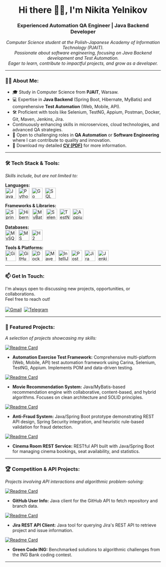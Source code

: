 <h1 align="center">Hi there 🐱‍🐉, I'm Nikita Yelnikov</h1>
<h3 align="center">Experienced Automation QA Engineer | Java Backend Developer</h3>

<p align="center">
  <em>
    Computer Science student at the Polish-Japanese Academy of Information Technology (PJAIT). <br/>
    Passionate about software engineering, focusing on Java Backend development and Test Automation. <br/>
    Eager to learn, contribute to impactful projects, and grow as a developer.
  </em>
</p>


---

### 🐱‍🚀 About Me:

* 🎓 Study in Computer Science from **PJAIT**, Warsaw.
* 💻 Expertise in **Java Backend** (Spring Boot, Hibernate, MyBatis) and comprehensive **Test Automation** (Web, Mobile, API).
* 🛠️ Proficient with tools like Selenium, TestNG, Appium, Postman, Docker, Git, Maven, Jenkins, Jira.
* Continuously enhancing skills in microservices, cloud technologies, and advanced QA strategies.
* 🚀 Open to challenging roles in **QA Automation** or **Software Engineering** where I can contribute to quality and innovation.
* 📄 Download my detailed **[CV (PDF)](./Nikita-Yelnikov-CV.pdf)** for more information.

---

### 🛠️ Tech Stack & Tools:

*Skills include, but are not limited to:*

<p align="left">
  <strong>Languages:</strong> <br/>
  <a href="https://www.java.com" target="_blank" rel="noreferrer"> <img src="https://cdn.jsdelivr.net/gh/devicons/devicon/icons/java/java-original-wordmark.svg" alt="Java" height="35" style="vertical-align:middle;"/></a>&nbsp;
  <a href="https://www.python.org" target="_blank" rel="noreferrer"> <img src="https://cdn.jsdelivr.net/gh/devicons/devicon/icons/python/python-original-wordmark.svg" alt="Python" height="35" style="vertical-align:middle;"/></a>&nbsp;
  <a href="https://go.dev/" target="_blank" rel="noreferrer"> <img src="https://cdn.jsdelivr.net/gh/devicons/devicon/icons/go/go-original-wordmark.svg" alt="Go" height="35" style="vertical-align:middle;"/></a>&nbsp;
  <a href="https://developer.mozilla.org/en-US/docs/Web/SQL" target="_blank" rel="noreferrer"> <img src="https://cdn.jsdelivr.net/gh/devicons/devicon/icons/azuresqldatabase/azuresqldatabase-original.svg" alt="SQL" height="35" style="vertical-align:middle;"/></a>&nbsp; </p>

<p align="left">
  <strong>Frameworks & Libraries:</strong> <br/>
  <a href="https://spring.io/" target="_blank" rel="noreferrer"> <img src="https://cdn.jsdelivr.net/gh/devicons/devicon/icons/spring/spring-original-wordmark.svg" alt="Spring" height="35" style="vertical-align:middle;"/></a>&nbsp;
  <a href="https://hibernate.org/" target="_blank" rel="noreferrer"> <img src="https://cdn.jsdelivr.net/gh/devicons/devicon/icons/hibernate/hibernate-original-wordmark.svg" alt="Hibernate" height="35" style="vertical-align:middle;"/></a>&nbsp;
  <a href="https://mybatis.org/mybatis-3/" target="_blank" rel="noreferrer"> <img src="https://seeklogo.com/images/M/mybatis-logo-924ECW11L7-seeklogo.com.png" alt="MyBatis" height="35" style="vertical-align:middle; background-color:white; padding: 2px; border-radius: 3px;"/></a>&nbsp;
  <a href="https://www.selenium.dev" target="_blank" rel="noreferrer"> <img src="https://cdn.jsdelivr.net/gh/devicons/devicon/icons/selenium/selenium-original.svg" alt="Selenium" height="35" style="vertical-align:middle;"/></a>&nbsp;
  <a href="https://testng.org" target="_blank" rel="noreferrer"> <img src="https://logowik.com/content/uploads/images/testng5879.logowik.com.webp" alt="TestNG" height="35" style="vertical-align:middle;"/></a>&nbsp;
  <a href="http://appium.io/" target="_blank" rel="noreferrer"> <img src="https://raw.githubusercontent.com/appium/appium.io/master/docs/images/appium_logo.png" alt="Appium" height="35" style="vertical-align:middle;"/></a>&nbsp;
</p>

<p align="left">
  <strong>Databases:</strong> <br/>
  <a href="https://www.mysql.com/" target="_blank" rel="noreferrer"> <img src="https://cdn.jsdelivr.net/gh/devicons/devicon/icons/mysql/mysql-original-wordmark.svg" alt="MySQL" height="35" style="vertical-align:middle;"/></a>&nbsp;
  <a href="https://www.microsoft.com/sql-server" target="_blank" rel="noreferrer"> <img src="https://cdn.jsdelivr.net/gh/devicons/devicon/icons/microsoftsqlserver/microsoftsqlserver-plain-wordmark.svg" alt="MS SQL Server" height="35" style="vertical-align:middle;"/></a>&nbsp;
  <a href="https://www.h2database.com" target="_blank" rel="noreferrer"> <img src="https://www.h2database.com/html/images/h2-logo-2.png" alt="H2 Database" height="35" style="vertical-align:middle;"/></a>&nbsp;
</p>

<p align="left">
  <strong>Tools & Platforms:</strong> <br/>
  <a href="https://git-scm.com/" target="_blank" rel="noreferrer"> <img src="https://cdn.jsdelivr.net/gh/devicons/devicon/icons/git/git-original-wordmark.svg" alt="Git" height="35" style="vertical-align:middle;"/></a>&nbsp;
  <a href="https://github.com/" target="_blank" rel="noreferrer"> <img src="https://cdn.jsdelivr.net/gh/devicons/devicon/icons/github/github-original-wordmark.svg" alt="GitHub" height="35" style="vertical-align:middle;"/></a>&nbsp;
  <a href="https://www.docker.com/" target="_blank" rel="noreferrer"> <img src="https://cdn.jsdelivr.net/gh/devicons/devicon/icons/docker/docker-original-wordmark.svg" alt="Docker" height="35" style="vertical-align:middle;"/></a>&nbsp;
  <a href="https://maven.apache.org/" target="_blank" rel="noreferrer"> <img src="https://cdn.jsdelivr.net/gh/devicons/devicon/icons/maven/maven-original-wordmark.svg" alt="Maven" height="35" style="vertical-align:middle;"/></a>&nbsp;
  <a href="https://www.jetbrains.com/idea/" target="_blank" rel="noreferrer"> <img src="https://cdn.jsdelivr.net/gh/devicons/devicon/icons/intellij/intellij-original.svg" alt="IntelliJ IDEA" height="35" style="vertical-align:middle;"/></a>&nbsp;
  <a href="https://postman.com" target="_blank" rel="noreferrer"> <img src="https://cdn.jsdelivr.net/gh/devicons/devicon/icons/postman/postman-original.svg" alt="Postman" height="35" style="vertical-align:middle;"/></a>&nbsp;
  <a href="https://www.atlassian.com/software/jira" target="_blank" rel="noreferrer"> <img src="https://cdn.jsdelivr.net/gh/devicons/devicon/icons/jira/jira-original-wordmark.svg" alt="Jira" height="35" style="vertical-align:middle;"/></a>&nbsp;
  <a href="https://www.jenkins.io" target="_blank" rel="noreferrer"> <img src="https://cdn.jsdelivr.net/gh/devicons/devicon/icons/jenkins/jenkins-original.svg" alt="Jenkins" height="35" style="vertical-align:middle;"/></a>&nbsp;
</p>

---

### 📫 Get In Touch:

<p align="left">
  I'm always open to discussing new projects, opportunities, or collaborations. <br/> Feel free to reach out! <br/><br/>
  <a href="mailto:elnikovnikita4@gmail.com" target="_blank" rel="noopener noreferrer"><img src="https://img.shields.io/badge/Gmail-D14836?style=for-the-badge&logo=gmail&logoColor=white" alt="Gmail"/></a>&nbsp;
  <a href="https://t.me/nikitkaulitka" target="_blank" rel="noopener noreferrer"><img src="https://img.shields.io/badge/Telegram-2CA5E0?style=for-the-badge&logo=telegram&logoColor=white" alt="Telegram"/></a>&nbsp;
  </p>

---

### 🚀 Featured Projects:

*A selection of projects showcasing my skills:*

[![Readme Card](https://github-readme-stats.vercel.app/api/pin/?username=aldoushux503&repo=carina-automation&theme=merko)](https://github.com/aldoushux503/carina-automation)
* **Automation Exercise Test Framework:** Comprehensive multi-platform (Web, Mobile, API) test automation framework using Carina, Selenium, TestNG, Appium. Implements POM and data-driven testing.

[![Readme Card](https://github-readme-stats.vercel.app/api/pin/?username=aldoushux503&repo=MovieRecSystem&theme=merko)](https://github.com/aldoushux503/MovieRecSystem)
* **Movie Recommendation System:** Java/MyBatis-based recommendation engine with collaborative, content-based, and hybrid algorithms. Focuses on clean architecture and SOLID principles.

[![Readme Card](https://github-readme-stats.vercel.app/api/pin/?username=aldoushux503&repo=Anti-Fraud-System&theme=merko)](https://github.com/aldoushux503/Anti-Fraud-System)
* **Anti-Fraud System:** Java/Spring Boot prototype demonstrating REST API design, Spring Security integration, and heuristic rule-based validation for fraud detection.

[![Readme Card](https://github-readme-stats.vercel.app/api/pin/?username=aldoushux503&repo=Cinema-Room-REST-Service&theme=merko)](https://github.com/aldoushux503/Cinema-Room-REST-Service)
* **Cinema Room REST Service:** RESTful API built with Java/Spring Boot for managing cinema bookings, seat availability, and statistics.

---

### 🏆 Competition & API Projects:

*Projects involving API interactions and algorithmic problem-solving:*

[![Readme Card](https://github-readme-stats.vercel.app/api/pin/?username=aldoushux503&repo=GitHub-User-Info&theme=merko)](https://github.com/aldoushux503/GitHub-User-Info)
* **GitHub User Info:** Java client for the GitHub API to fetch repository and branch data.

[![Readme Card](https://github-readme-stats.vercel.app/api/pin/?username=aldoushux503&repo=Jira-REST-API&theme=merko)](https://github.com/aldoushux503/Jira-REST-API)
* **Jira REST API Client:** Java tool for querying Jira's REST API to retrieve project and issue information.

[![Readme Card](https://github-readme-stats.vercel.app/api/pin/?username=aldoushux503&repo=Green-Code-ING&theme=merko)](https://github.com/aldoushux503/Green-Code-ING)
* **Green Code ING:** Benchmarked solutions to algorithmic challenges from the ING Bank coding contest.

---
